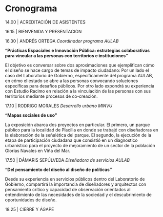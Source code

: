 # Cronograma



14.00  |  ACREDITACIÓN DE ASISTENTES 

16.15  |  BIENVENIDA Y PRESENTACIÓN

16.30  |  ANDRÉS ORTEGA *Coordinador programa AULAB*



**“Prácticas Espaciales e Innovación Pública: estrategias colaborativas para vincular a las personas con territorios e instituciones”**

El objetivo es conversar sobre dos aproximaciones que ejemplifican cómo el diseño se hace cargo de temas de impacto ciudadano:
Por un lado el caso del Laboratorio de Gobierno, específicamente del programa AULAB, en cómo el estado se abre a las personas convocando soluciones específicas para desafíos públicos. 
Por otro lado expondrá su experiencia con Estudio Racimo en relación a la vinculación de las personas con sus territorios mediante procesos de co-creación.


17.10  |  RODRIGO MORALES *Desarrollo urbano MINVU*

**“Mapas sociales de uso”**

La exposición abarca dos proyectos en particular. El primero, un parque público para la localidad de Placilla en donde se trabajó con diseñadoras en la elaboración de la señalética del parque. El segundo, la ejecución de la etapa de participación ciudadana que consistió en un diagnostico urbanístico para el proyecto de mejoramiento de un sector de la población Glorias Navales en Viña del Mar.


17.50  |  DÁMARIS SEPÚLVEDA *Diseñadora de servicios AULAB*

**“Del pensamiento del diseño al diseño de políticas”**

Desde su experiencia en servicios públicos dentro del Laboratorio de Gobierno, compartirá la importancia de diseñadores y arquitectos con pensamiento crítico y capacidad de observación orientados al entendimiento de las necesidades de la sociedad y el descubrimiento de oportunidades de diseño. 

18.25  |  CIERRE Y ÁGAPE


